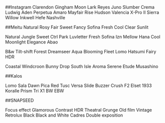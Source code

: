 ##Instagram
Clarendon
Gingham
Moon
Lark
Reyes
Juno
Slumber
Crema
Ludwig
Aden
Perpetua
Amaro
Mayfair
Rise
Hudson
Valencia
X-Pro II
Sierra
Willow
Inkwell
Hefe
Nashville

##Meitu
Natural
Rosy
Fair
Sweet
Fancy
Sofina
Fresh
Cool
Clear
Sunlit

Natural
Jungle
Sweet
Ctrl Park
Luvletter
Fresh
Sofina
Izn
Mellow
Hana
Cool
Moonlight
Elegance
Abao

B&w
Tilt-shift
Forest
Dreamseer
Aqua
Blooming
Fleet
Lomo
Hatsumi
Fairy
HDR

Coastal
Windcroon
Bunny Drop
South Isle
Aroma
Serene
Etude
Musashino

##Kalos

Lomo
Sala
Dawn
Pica
Red
Tusc
Versa
Slide
Buzzer
Crush
F2
Elset
1933
Koralle
Prism
Tri
X1
BW
EBW

##SNAPSEED

Focus effect
Glamorous
Contrast
HDR
Theatral
Grunge
Old film
Vintage
Retrolux
Black
Black and White
Cadres
Double exposition
